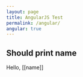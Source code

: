 ```yaml
---
layout: page
title: AngularJS Test
permalink: /angular/
angular: true
---
```

<script src="http://ajax.googleapis.com/ajax/libs/angularjs/1.0.4/angular.min.js"></script>
  
<div ng-app="four04App" ng-controller="PostListCtrl">

<script>
  var myApp = angular.module('myApp', [], function($interpolateProvider) {
    $interpolateProvider.startSymbol('[[');
    $interpolateProvider.endSymbol(']]');
  });

  function MyCtrl($scope) {
    $scope.name = 'Clark Kent';
  }
  </script>

  ## Should print name

  <div ng-controller="MyCtrl">
    Hello, [[name]]
  </div>

</div>


